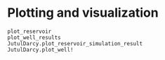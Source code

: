 
# Plotting and visualization

```@docs
plot_reservoir
plot_well_results
JutulDarcy.plot_reservoir_simulation_result
JutulDarcy.plot_well!
```
